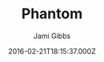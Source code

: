 ---
title: Phantom
github: https://github.com/jamigibbs/phantom
demo: https://jamigibbs.com
author: Jami Gibbs
ssg:
  - Jekyll
cms:
  - No Cms
date: 2016-02-21T18:15:37.000Z
github_branch: master
description: A minimalist, responsive portfolio theme for Jekyll with Bootstrap
stale: true
---